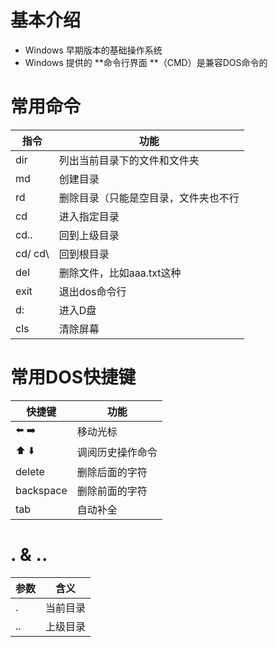 # 基本介绍

- Windows 早期版本的基础操作系统
- Windows 提供的 **命令行界面 **（CMD）是兼容DOS命令的

# 常用命令

| 指令     | 功能                                 |
| -------- | ------------------------------------ |
| dir      | 列出当前目录下的文件和文件夹         |
| md       | 创建目录                             |
| rd       | 删除目录（只能是空目录，文件夹也不行 |
| cd       | 进入指定目录                         |
| cd..     | 回到上级目录                         |
| cd/  cd\ | 回到根目录                           |
| del      | 删除文件，比如aaa.txt这种            |
| exit     | 退出dos命令行                        |
| d:       | 进入D盘                              |
| cls      | 清除屏幕                             |

# 常用DOS快捷键

| 快捷键    | 功能             |
| --------- | ---------------- |
| ⬅️ ➡️       | 移动光标         |
| ⬆️ ⬇️       | 调阅历史操作命令 |
| delete    | 删除后面的字符   |
| backspace | 删除前面的字符   |
| tab       | 自动补全         |

# . & ..

| 参数 | 含义     |
| ---- | -------- |
| .    | 当前目录 |
| ..   | 上级目录 |
